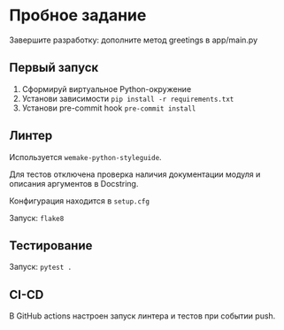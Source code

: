# Пробное задание

Завершите разработку: дополните метод greetings в app/main.py


## Первый запуск

1) Сформируй виртуальное Python-окружение
2) Установи зависимости `pip install -r requirements.txt`
3) Установи pre-commit hook `pre-commit install`

## Линтер

Используется `wemake-python-styleguide`.

Для тестов отключена проверка наличия документации модуля и описания аргументов в Docstring. 

Конфигурация находится в `setup.cfg`

Запуск: `flake8`

## Тестирование

Запуск: `pytest .`

## CI-CD

В GitHub actions настроен запуск линтера и тестов при событии push.

